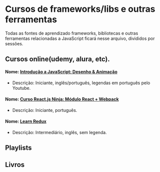 # Cursos de frameworks/libs e outras ferramentas
Todas as fontes de aprendizado frameworks, bibliotecas e outras ferramentas relacionadas a JavaScript ficará nesse arquivo, divididos por sessões.

## Cursos online(udemy, alura, etc).

#### Nome: [Introdução a JavaScript: Desenho & Animação](https://pt.khanacademy.org/computing/computer-programming/programming)
  - Descrição: Iniciante, inglês/português, legendas em português pelo Youtube.

#### Nome: [Curso React.js Ninja: Módulo React + Webpack](https://www.udemy.com/reactjs-ninja-modulo-react-webpack)
  - Descrição: Iniciante, português.

#### Nome: [Learn Redux](https://learnredux.com/)
  - Descrição: Intermediário, inglês, sem legenda.

## Playlists

## Livros